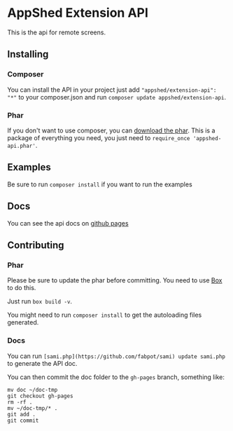 # AppShed Extension API

This is the api for remote screens.

## Installing

### Composer

You can install the API in your project just add `"appshed/extension-api": "*"` to your composer.json and run `composer update appshed/extension-api`.

### Phar

If you don't want to use composer, you can [download the phar](https://raw.githubusercontent.com/AppShed/extension-api/master/build/appshed-api.phar). This is a package of everything you need, you just need to `require_once 'appshed-api.phar'`.

## Examples

Be sure to run `composer install` if you want to run the examples

## Docs

You can see the api docs on [github pages](http://appshed.github.io/extension-api/)

## Contributing

### Phar

Please be sure to update the phar before committing. You need to use [Box](http://box-project.org/) to do this.

Just run `box build -v`.

You might need to run `composer install` to get the autoloading files generated.

### Docs

You can run `[sami.php](https://github.com/fabpot/sami) update sami.php` to generate the API doc.

You can then commit the doc folder to the `gh-pages` branch, something like:

    mv doc ~/doc-tmp
    git checkout gh-pages
    rm -rf .
    mv ~/doc-tmp/* .
    git add .
    git commit
    
